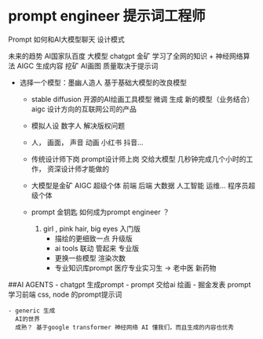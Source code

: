 # prompt engineer 提示词工程师

Prompt 如何和AI大模型聊天 设计模式

未来的趋势 AI国家队百度
大模型 chatgpt 金矿  学习了全网的知识 + 神经网络算法
AIGC   生成内容  挖矿
AI画图 质量取决于提示词

- 选择一个模型：墨幽人造人  基于基础大模型的改良模型
    - stable diffusion 开源的AI绘画工具模型 微调
       生成 新的模型（业务结合）
    aigc  设计方向的互联网公司的产品
    - 模拟人设 数字人 解决版权问题
    - 人， 画面， 声音  动画
        小红书  抖音...
    - 传统设计师下岗 prompt设计师上岗  交给大模型
        几秒钟完成几个小时的工作， 资深设计师才能做的
    
    - 大模型是金矿 AIGC 超级个体
        前端 后端 大数据 人工智能 运维... 程序员超级个体
    - prompt 金钥匙
        如何成为prompt engineer ？
        1. girl , pink hair, big eyes 入门版 
           - 描绘的更细致一点 升级版
           - ai tools 联动 管起来 专业版
           - 更换一些模型 渲染次数
           - 专业知识库prompt 医疗专业实习生 -> 老中医 新药物

##AI AGENTS
    - chatgpt 生成prompt
    - prompt 交给ai 绘画
    - 掘金发表
        prompt 学习前端 css, node 的prompt提示词

    - generic 生成
      AI的世界
      成熟？ 基于google transformer 神经网络 AI 懂我们，而且生成的内容也优秀

